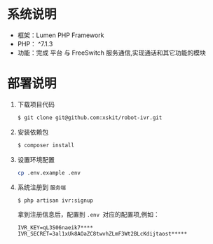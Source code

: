 # 系统说明
- 框架：Lumen PHP Framework
- PHP： ^7.1.3
- 功能：完成 平台 与 FreeSwitch 服务通信,实现通话和其它功能的模块

# 部署说明

1. 下载项目代码
    ```bash
    $ git clone git@github.com:xskit/robot-ivr.git
    ```

1. 安装依赖包
    ```bash
    $ composer install
    ```
1. 设置环境配置
    ```bash
    cp .env.example .env
    ```

1. 系统注册到  `服务端`
    ```bash
    $ php artisan ivr:signup
    ```
    拿到注册信息后，配置到 `.env `对应的配置项,例如：
    ```
    IVR_KEY=qL3S06naeik7****
    IVR_SECRET=3al1xUk8AOaZC8twvhZLmF3Wt2BLcKdijtaost*****
    ```

​    

